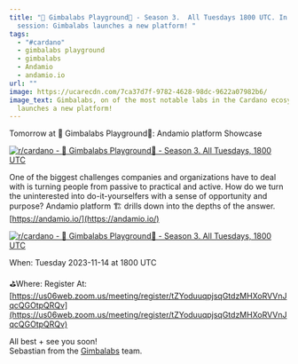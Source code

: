 ```yaml
---
title: "🎢 Gimbalabs Playground🎡 - Season 3.  All Tuesdays 1800 UTC. In this
  session: Gimbalabs launches a new platform! "
tags:
  - "#cardano"
  - gimbalabs playground
  - gimbalabs
  - Andamio
  - andamio.io
url: ""
image: https://ucarecdn.com/7ca37d7f-9782-4628-98dc-9622a07982b6/
image_text: Gimbalabs, on of the most notable labs in the Cardano ecosystem,
  launches a new platform!
---
```


Tomorrow at 🎢 Gimbalabs Playground🎡: Andamio platform Showcase

[![r/cardano - 🎢 Gimbalabs Playground🎡 - Season 3. All Tuesdays, 1800 UTC](https://preview.redd.it/4mshxdlii70c1.jpg?width=1366&format=pjpg&auto=webp&s=35ceb672b7f55addfe40ec5fae6c4a2fd89b166d)](https://preview.redd.it/4mshxdlii70c1.jpg?width=1366&format=pjpg&auto=webp&s=35ceb672b7f55addfe40ec5fae6c4a2fd89b166d)

One of the biggest challenges companies and organizations have to deal with is turning people from passive to practical and active. How do we turn the uninterested into do-it-yourselfers with a sense of opportunity and purpose? Andamio platform 🏗 drills down into the depths of the answer.  
[https://andamio.io/](https://andamio.io/)

[![r/cardano - 🎢 Gimbalabs Playground🎡 - Season 3. All Tuesdays, 1800 UTC](https://preview.redd.it/re7lzbski70c1.jpg?width=1366&format=pjpg&auto=webp&s=5c83e05fc92007cf6c5164a3a1865a2a414ed4e2)](https://preview.redd.it/re7lzbski70c1.jpg?width=1366&format=pjpg&auto=webp&s=5c83e05fc92007cf6c5164a3a1865a2a414ed4e2)

When: Tuesday 2023-11-14 at 1800 UTC

⛳️Where: Register At: [https://us06web.zoom.us/meeting/register/tZYoduuqpjsqGtdzMHXoRVVnJqcQGOtpQRQv](https://us06web.zoom.us/meeting/register/tZYoduuqpjsqGtdzMHXoRVVnJqcQGOtpQRQv)

All best + see you soon!  
Sebastian from the [Gimbalabs](https://gimbalabs.com/) team.
